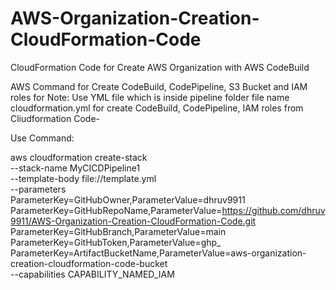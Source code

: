 # AWS-Organization-Creation-CloudFormation-Code
CloudFormation Code for Create AWS Organization with AWS CodeBuild



AWS Command for Create CodeBuild, CodePipeline, S3 Bucket and IAM roles for 
Note: Use YML file which is inside pipeline folder file name cloudformation.yml for create CodeBuild, CodePipeline, IAM roles from Cliudformation Code-

Use Command:



aws cloudformation create-stack \
  --stack-name MyCICDPipeline1 \
  --template-body file://template.yml \
  --parameters \
      ParameterKey=GitHubOwner,ParameterValue=dhruv9911 \
      ParameterKey=GitHubRepoName,ParameterValue=https://github.com/dhruv9911/AWS-Organization-Creation-CloudFormation-Code.git \
      ParameterKey=GitHubBranch,ParameterValue=main \
      ParameterKey=GitHubToken,ParameterValue=ghp_ \
      ParameterKey=ArtifactBucketName,ParameterValue=aws-organization-creation-cloudformation-code-bucket \
  --capabilities CAPABILITY_NAMED_IAM
